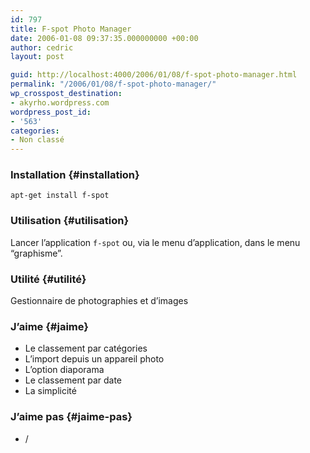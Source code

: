 ```yaml
---
id: 797
title: F-spot Photo Manager
date: 2006-01-08 09:37:35.000000000 +00:00
author: cedric
layout: post

guid: http://localhost:4000/2006/01/08/f-spot-photo-manager.html
permalink: "/2006/01/08/f-spot-photo-manager/"
wp_crosspost_destination:
- akyrho.wordpress.com
wordpress_post_id:
- '563'
categories:
- Non classé
---
```

### Installation {#installation}

<code class="highlighter-rouge">apt-get install f-spot</code>

### Utilisation {#utilisation}

Lancer l’application <code class="highlighter-rouge">f-spot</code> ou, via le menu d’application, dans le menu “graphisme”.

### Utilité {#utilité}

Gestionnaire de photographies et d’images

### J’aime {#jaime}

  * Le classement par catégories
  * L’import depuis un appareil photo
  * L’option diaporama
  * Le classement par date
  * La simplicité

### J’aime pas {#jaime-pas}

  * /